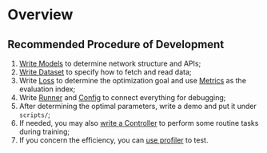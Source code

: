 # Overview

## Recommended Procedure of Development

1. [Write Models](model.md) to determine network structure and APIs;
2. [Write Dataset](dataset.md) to specify how to fetch and read data;
3. Write [Loss](loss.md) to determine the optimization goal and use [Metrics](metric.md) as the evaluation index;
4. Write [Runner](runner.md) and [Config](config.md) to connect everything for debugging;
5. After determining the optimal parameters, write a demo and put it under `scripts/`;
6. If needed, you may also [write a Controller](controller.md) to perform some routine tasks during training;
7. If you concern the efficiency, you can [use profiler](profile.md) to test.

